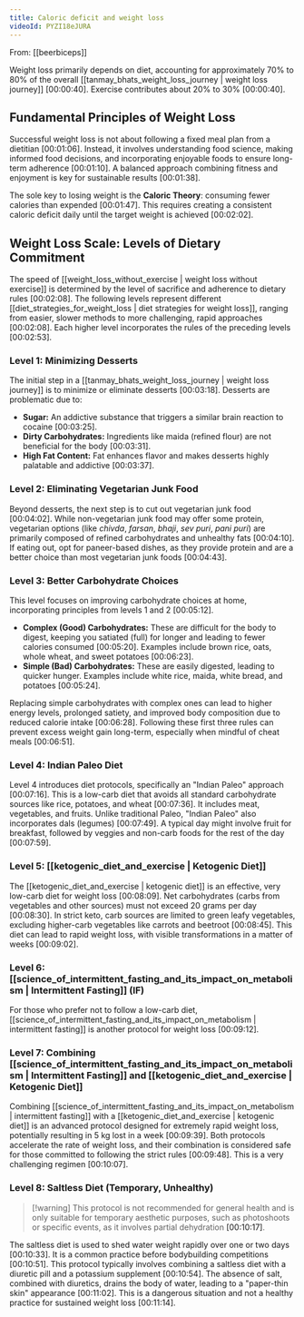 ```yaml
---
title: Caloric deficit and weight loss
videoId: PYZI18eJURA
---
```


From: [[beerbiceps]] <br/> 

Weight loss primarily depends on diet, accounting for approximately 70% to 80% of the overall [[tanmay_bhats_weight_loss_journey | weight loss journey]] <a class="yt-timestamp" data-t="00:00:40">[00:00:40]</a>. Exercise contributes about 20% to 30% <a class="yt-timestamp" data-t="00:00:40">[00:00:40]</a>.

## Fundamental Principles of Weight Loss

Successful weight loss is not about following a fixed meal plan from a dietitian <a class="yt-timestamp" data-t="00:01:06">[00:01:06]</a>. Instead, it involves understanding food science, making informed food decisions, and incorporating enjoyable foods to ensure long-term adherence <a class="yt-timestamp" data-t="00:01:10">[00:01:10]</a>. A balanced approach combining fitness and enjoyment is key for sustainable results <a class="yt-timestamp" data-t="00:01:38">[00:01:38]</a>.

The sole key to losing weight is the **Caloric Theory**: consuming fewer calories than expended <a class="yt-timestamp" data-t="00:01:47">[00:01:47]</a>. This requires creating a consistent caloric deficit daily until the target weight is achieved <a class="yt-timestamp" data-t="00:02:02">[00:02:02]</a>.

## Weight Loss Scale: Levels of Dietary Commitment

The speed of [[weight_loss_without_exercise | weight loss without exercise]] is determined by the level of sacrifice and adherence to dietary rules <a class="yt-timestamp" data-t="00:02:08">[00:02:08]</a>. The following levels represent different [[diet_strategies_for_weight_loss | diet strategies for weight loss]], ranging from easier, slower methods to more challenging, rapid approaches <a class="yt-timestamp" data-t="00:02:08">[00:02:08]</a>. Each higher level incorporates the rules of the preceding levels <a class="yt-timestamp" data-t="00:02:53">[00:02:53]</a>.

### Level 1: Minimizing Desserts

The initial step in a [[tanmay_bhats_weight_loss_journey | weight loss journey]] is to minimize or eliminate desserts <a class="yt-timestamp" data-t="00:03:18">[00:03:18]</a>. Desserts are problematic due to:
*   **Sugar:** An addictive substance that triggers a similar brain reaction to cocaine <a class="yt-timestamp" data-t="00:03:25">[00:03:25]</a>.
*   **Dirty Carbohydrates:** Ingredients like maida (refined flour) are not beneficial for the body <a class="yt-timestamp" data-t="00:03:31">[00:03:31]</a>.
*   **High Fat Content:** Fat enhances flavor and makes desserts highly palatable and addictive <a class="yt-timestamp" data-t="00:03:37">[00:03:37]</a>.

### Level 2: Eliminating Vegetarian Junk Food

Beyond desserts, the next step is to cut out vegetarian junk food <a class="yt-timestamp" data-t="00:04:02">[00:04:02]</a>. While non-vegetarian junk food may offer some protein, vegetarian options (like *chivda*, *farsan*, *bhaji*, *sev puri*, *pani puri*) are primarily composed of refined carbohydrates and unhealthy fats <a class="yt-timestamp" data-t="00:04:10">[00:04:10]</a>. If eating out, opt for paneer-based dishes, as they provide protein and are a better choice than most vegetarian junk foods <a class="yt-timestamp" data-t="00:04:43">[00:04:43]</a>.

### Level 3: Better Carbohydrate Choices

This level focuses on improving carbohydrate choices at home, incorporating principles from levels 1 and 2 <a class="yt-timestamp" data-t="00:05:12">[00:05:12]</a>.
*   **Complex (Good) Carbohydrates:** These are difficult for the body to digest, keeping you satiated (full) for longer and leading to fewer calories consumed <a class="yt-timestamp" data-t="00:05:20">[00:05:20]</a>. Examples include brown rice, oats, whole wheat, and sweet potatoes <a class="yt-timestamp" data-t="00:06:23">[00:06:23]</a>.
*   **Simple (Bad) Carbohydrates:** These are easily digested, leading to quicker hunger. Examples include white rice, maida, white bread, and potatoes <a class="yt-timestamp" data-t="00:05:24">[00:05:24]</a>.

Replacing simple carbohydrates with complex ones can lead to higher energy levels, prolonged satiety, and improved body composition due to reduced calorie intake <a class="yt-timestamp" data-t="00:06:28">[00:06:28]</a>. Following these first three rules can prevent excess weight gain long-term, especially when mindful of cheat meals <a class="yt-timestamp" data-t="00:06:51">[00:06:51]</a>.

### Level 4: Indian Paleo Diet

Level 4 introduces diet protocols, specifically an "Indian Paleo" approach <a class="yt-timestamp" data-t="00:07:16">[00:07:16]</a>. This is a low-carb diet that avoids all standard carbohydrate sources like rice, potatoes, and wheat <a class="yt-timestamp" data-t="00:07:36">[00:07:36]</a>. It includes meat, vegetables, and fruits. Unlike traditional Paleo, "Indian Paleo" also incorporates dals (legumes) <a class="yt-timestamp" data-t="00:07:49">[00:07:49]</a>. A typical day might involve fruit for breakfast, followed by veggies and non-carb foods for the rest of the day <a class="yt-timestamp" data-t="00:07:59">[00:07:59]</a>.

### Level 5: [[ketogenic_diet_and_exercise | Ketogenic Diet]]

The [[ketogenic_diet_and_exercise | ketogenic diet]] is an effective, very low-carb diet for weight loss <a class="yt-timestamp" data-t="00:08:09">[00:08:09]</a>. Net carbohydrates (carbs from vegetables and other sources) must not exceed 20 grams per day <a class="yt-timestamp" data-t="00:08:30">[00:08:30]</a>. In strict keto, carb sources are limited to green leafy vegetables, excluding higher-carb vegetables like carrots and beetroot <a class="yt-timestamp" data-t="00:08:45">[00:08:45]</a>. This diet can lead to rapid weight loss, with visible transformations in a matter of weeks <a class="yt-timestamp" data-t="00:09:02">[00:09:02]</a>.

### Level 6: [[science_of_intermittent_fasting_and_its_impact_on_metabolism | Intermittent Fasting]] (IF)

For those who prefer not to follow a low-carb diet, [[science_of_intermittent_fasting_and_its_impact_on_metabolism | intermittent fasting]] is another protocol for weight loss <a class="yt-timestamp" data-t="00:09:12">[00:09:12]</a>.

### Level 7: Combining [[science_of_intermittent_fasting_and_its_impact_on_metabolism | Intermittent Fasting]] and [[ketogenic_diet_and_exercise | Ketogenic Diet]]

Combining [[science_of_intermittent_fasting_and_its_impact_on_metabolism | intermittent fasting]] with a [[ketogenic_diet_and_exercise | ketogenic diet]] is an advanced protocol designed for extremely rapid weight loss, potentially resulting in 5 kg lost in a week <a class="yt-timestamp" data-t="00:09:39">[00:09:39]</a>. Both protocols accelerate the rate of weight loss, and their combination is considered safe for those committed to following the strict rules <a class="yt-timestamp" data-t="00:09:48">[00:09:48]</a>. This is a very challenging regimen <a class="yt-timestamp" data-t="00:10:07">[00:10:07]</a>.

### Level 8: Saltless Diet (Temporary, Unhealthy)

> [!warning] This protocol is not recommended for general health and is only suitable for temporary aesthetic purposes, such as photoshoots or specific events, as it involves partial dehydration <a class="yt-timestamp" data-t="00:10:17">[00:10:17]</a>.

The saltless diet is used to shed water weight rapidly over one or two days <a class="yt-timestamp" data-t="00:10:33">[00:10:33]</a>. It is a common practice before bodybuilding competitions <a class="yt-timestamp" data-t="00:10:51">[00:10:51]</a>. This protocol typically involves combining a saltless diet with a diuretic pill and a potassium supplement <a class="yt-timestamp" data-t="00:10:54">[00:10:54]</a>. The absence of salt, combined with diuretics, drains the body of water, leading to a "paper-thin skin" appearance <a class="yt-timestamp" data-t="00:11:02">[00:11:02]</a>. This is a dangerous situation and not a healthy practice for sustained weight loss <a class="yt-timestamp" data-t="00:11:14">[00:11:14]</a>.